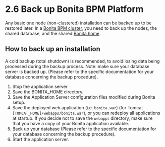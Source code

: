 # 2.6 Back up Bonita BPM Platform

Any basic one node (non-clustered) installation can be backed up to be restored later. 
In a [Bonita BPM cluster](overview-of-bonita-bpm-in-a-cluster.md), you need to back up the nodes, the shared database, and the shared [Bonita home](bonita-home.md).

## How to back up an installation

A cold backup (total shutdown) is recommended, to avoid losing data being processed during the backup process. Note: make sure your database server is backed up. 
(Please refer to the specific documentation for your database concerning the backup procedure).

1. Stop the application server
2. Save the BONITA\_HOME directory. 
3. Save the Application Server configuration files modified during Bonita setup.
4. Save the deployed web application (i.e. `bonita.war`) (for Tomcat `[TOMCAT_HOME]/webapps/bonita.war`), or you can redeploy all applications at startup. 
If you decide not to save the `webapps` directory, make sure that you have a copy of your Bonita application available.
5. Back up your database (Please refer to the specific documentation for your database concerning the backup procedure).
6. Start the application server.